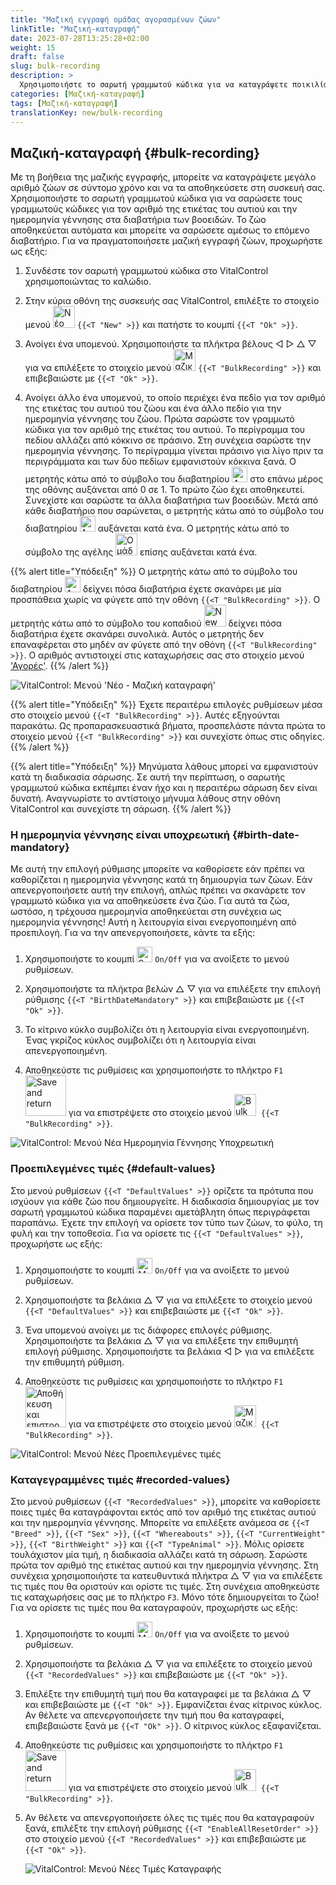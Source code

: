 ```yaml
---
title: "Μαζική εγγραφή ομάδας αγορασμένων ζώων"
linkTitle: "Μαζική-καταγραφή"
date: 2023-07-28T13:25:28+02:00
weight: 15
draft: false
slug: bulk-recording
description: >
  Χρησιμοποιήστε το σαρωτή γραμμωτού κώδικα για να καταγράψετε ποικιλία ζώων.
categories: [Μαζική-καταγραφή]
tags: [Μαζική-καταγραφή]
translationKey: new/bulk-recording
---
```

## Μαζική-καταγραφή {#bulk-recording}

Με τη βοήθεια της μαζικής εγγραφής, μπορείτε να καταγράψετε μεγάλο αριθμό ζώων σε σύντομο χρόνο και να τα αποθηκεύσετε στη συσκευή σας. Χρησιμοποιήστε το σαρωτή γραμμωτού κώδικα για να σαρώσετε τους γραμμωτούς κώδικες για τον αριθμό της ετικέτας του αυτιού και την ημερομηνία γέννησης στα διαβατήρια των βοοειδών. Το ζώο αποθηκεύεται αυτόματα και μπορείτε να σαρώσετε αμέσως το επόμενο διαβατήριο. Για να πραγματοποιήσετε μαζική εγγραφή ζώων, προχωρήστε ως εξής:

1. Συνδέστε τον σαρωτή γραμμωτού κώδικα στο VitalControl χρησιμοποιώντας το καλώδιο.

2. Στην κύρια οθόνη της συσκευής σας VitalControl, επιλέξτε το στοιχείο μενού <img src="/icons/main/new-animal.svg" width="35" align="bottom" alt="Νέο ζώο" /> `{{<T "New" >}}` και πατήστε το κουμπί `{{<T "Ok" >}}`.

3. Ανοίγει ένα υπομενού. Χρησιμοποιήστε τα πλήκτρα βέλους ◁ ▷ △ ▽ για να επιλέξετε το στοιχείο μενού <img src="/icons/main/barcode-scan.svg" width="35" align="bottom" alt="Μαζική καταγραφή" /> `{{<T "BulkRecording" >}}` και επιβεβαιώστε με `{{<T "Ok" >}}`.

4. Ανοίγει άλλο ένα υπομενού, το οποίο περιέχει ένα πεδίο για τον αριθμό της ετικέτας του αυτιού του ζώου και ένα άλλο πεδίο για την ημερομηνία γέννησης του ζώου. Πρώτα σαρώστε τον γραμμωτό κώδικα για τον αριθμό της ετικέτας του αυτιού. Το περίγραμμα του πεδίου αλλάζει από κόκκινο σε πράσινο. Στη συνέχεια σαρώστε την ημερομηνία γέννησης. Το περίγραμμα γίνεται πράσινο για λίγο πριν τα περιγράμματα και των δύο πεδίων εμφανιστούν κόκκινα ξανά. Ο μετρητής κάτω από το σύμβολο του διαβατηρίου <img src="/icons/header/animal-passports.svg" width="25" align="bottom" alt="Διαβατήρια ζώων" title="Διαβατήρια ζώων" /> στο επάνω μέρος της οθόνης αυξάνεται από 0 σε 1. Το πρώτο ζώο έχει αποθηκευτεί. Συνεχίστε και σαρώστε τα άλλα διαβατήρια των βοοειδών. Μετά από κάθε διαβατήριο που σαρώνεται, ο μετρητής κάτω από το σύμβολο του διαβατηρίου <img src="/icons/header/animal-passports.svg" width="25" align="bottom" alt="Διαβατήρια ζώων" title="Διαβατήρια ζώων" /> αυξάνεται κατά ένα. Ο μετρητής κάτω από το σύμβολο της αγέλης <img src="/icons/header/group.svg" width="35" align="bottom" alt="Ομάδα ζώων"  title="Ομάδα ζώων" /> επίσης αυξάνεται κατά ένα.

{{% alert title="Υπόδειξη" %}}
Ο μετρητής κάτω από το σύμβολο του διαβατηρίου <img src="/icons/header/animal-passports.svg" width="25" align="bottom" alt="Animal passports" title="Animal passports" /> δείχνει πόσα διαβατήρια έχετε σκανάρει με μία προσπάθεια χωρίς να φύγετε από την οθόνη `{{<T "BulkRecording" >}}`. Ο μετρητής κάτω από το σύμβολο του κοπαδιού <img src="/icons/header/group.svg" width="35" align="bottom" alt="New animal" /> δείχνει πόσα διαβατήρια έχετε σκανάρει συνολικά. Αυτός ο μετρητής δεν επαναφέρεται στο μηδέν αν φύγετε από την οθόνη `{{<T "BulkRecording" >}}`. Ο αριθμός αντιστοιχεί στις καταχωρήσεις σας στο στοιχείο μενού ['Αγορές'](../new-on-farm/purchased-animals/).
{{% /alert %}}

   ![VitalControl: Μενού 'Νέο - Μαζική καταγραφή'](../images/bulk-recording.png "Μαζική καταγραφή")

{{% alert title="Υπόδειξη" %}}
Έχετε περαιτέρω επιλογές ρυθμίσεων μέσα στο στοιχείο μενού `{{<T "BulkRecording" >}}`. Αυτές εξηγούνται παρακάτω. Ως προπαρασκευαστικά βήματα, προσπελάστε πάντα πρώτα το στοιχείο μενού `{{<T "BulkRecording" >}}` και συνεχίστε όπως στις οδηγίες.
{{% /alert %}}

{{% alert title="Υπόδειξη" %}}
Μηνύματα λάθους μπορεί να εμφανιστούν κατά τη διαδικασία σάρωσης. Σε αυτή την περίπτωση, ο σαρωτής γραμμωτού κώδικα εκπέμπει έναν ήχο και η περαιτέρω σάρωση δεν είναι δυνατή. Αναγνωρίστε το αντίστοιχο μήνυμα λάθους στην οθόνη VitalControl και συνεχίστε τη σάρωση.
{{% /alert %}}

### Η ημερομηνία γέννησης είναι υποχρεωτική {#birth-date-mandatory}

Με αυτή την επιλογή ρύθμισης μπορείτε να καθορίσετε εάν πρέπει να καθορίζεται η ημερομηνία γέννησης κατά τη δημιουργία των ζώων. Εάν απενεργοποιήσετε αυτή την επιλογή, απλώς πρέπει να σκανάρετε τον γραμμωτό κώδικα για να αποθηκεύσετε ένα ζώο. Για αυτά τα ζώα, ωστόσο, η τρέχουσα ημερομηνία αποθηκεύεται στη συνέχεια ως ημερομηνία γέννησης! Αυτή η λειτουργία είναι ενεργοποιημένη από προεπιλογή. Για να την απενεργοποιήσετε, κάντε τα εξής:

1. Χρησιμοποιήστε το κουμπί <img src="/icons/gear.svg" width="25" align="bottom" alt="Settings menu" /> `On/Off` για να ανοίξετε το μενού ρυθμίσεων.

2. Χρησιμοποιήστε τα πλήκτρα βελών △ ▽ για να επιλέξετε την επιλογή ρύθμισης `{{<T "BirthDateMandatory" >}}` και επιβεβαιώστε με `{{<T "Ok" >}}`.

3. Το κίτρινο κύκλο συμβολίζει ότι η λειτουργία είναι ενεργοποιημένη. Ένας γκρίζος κύκλος συμβολίζει ότι η λειτουργία είναι απενεργοποιημένη.

4. Αποθηκεύστε τις ρυθμίσεις και χρησιμοποιήστε το πλήκτρο `F1` &nbsp;<img src="/icons/footer/save_exit.svg" width="65" align="bottom" alt="Save and return" /> για να επιστρέψετε στο στοιχείο μενού <img src="/icons/main/barcode-scan.svg" width="35" align="bottom" alt="Bulk recording" />&nbsp; `{{<T "BulkRecording" >}}`.

![VitalControl: Μενού Νέα Ημερομηνία Γέννησης Υποχρεωτική](../images/birthdate.png "Ημερομηνία Γέννησης Υποχρεωτική")

### Προεπιλεγμένες τιμές {#default-values}

Στο μενού ρυθμίσεων `{{<T "DefaultValues" >}}` ορίζετε τα πρότυπα που ισχύουν για κάθε ζώο που δημιουργείτε. Η διαδικασία δημιουργίας με τον σαρωτή γραμμωτού κώδικα παραμένει αμετάβλητη όπως περιγράφεται παραπάνω. Έχετε την επιλογή να ορίσετε τον τύπο των ζώων, το φύλο, τη φυλή και την τοποθεσία. Για να ορίσετε τις `{{<T "DefaultValues" >}}`, προχωρήστε ως εξής:

1. Χρησιμοποιήστε το κουμπί <img src="/icons/gear.svg" width="25" align="bottom" alt="Μενού ρυθμίσεων" /> `On/Off` για να ανοίξετε το μενού ρυθμίσεων.

2. Χρησιμοποιήστε τα βελάκια △ ▽ για να επιλέξετε το στοιχείο μενού `{{<T "DefaultValues" >}}` και επιβεβαιώστε με `{{<T "Ok" >}}`.

3. Ένα υπομενού ανοίγει με τις διάφορες επιλογές ρύθμισης. Χρησιμοποιήστε τα βελάκια △ ▽ για να επιλέξετε την επιθυμητή επιλογή ρύθμισης. Χρησιμοποιήστε τα βελάκια ◁ ▷ για να επιλέξετε την επιθυμητή ρύθμιση.

4. Αποθηκεύστε τις ρυθμίσεις και χρησιμοποιήστε το πλήκτρο `F1`&nbsp;<img src="/icons/footer/save_exit.svg" width="65" align="bottom" alt="Αποθήκευση και επιστροφή" /> για να επιστρέψετε στο στοιχείο μενού <img src="/icons/main/barcode-scan.svg" width="35" align="bottom" alt="Μαζική καταγραφή" />&nbsp; `{{<T "BulkRecording" >}}`.

![VitalControl: Μενού Νέες Προεπιλεγμένες τιμές](../images/defaultvalues.png "Προεπιλεγμένες τιμές")

### Καταγεγραμμένες τιμές #recorded-values}

Στο μενού ρυθμίσεων `{{<T "RecordedValues" >}}`, μπορείτε να καθορίσετε ποιες τιμές θα καταγράφονται εκτός από τον αριθμό της ετικέτας αυτιού και την ημερομηνία γέννησης. Μπορείτε να επιλέξετε ανάμεσα σε `{{<T "Breed" >}}`, `{{<T "Sex" >}}`, `{{<T "Whereabouts" >}}`, `{{<T "CurrentWeight" >}}`, `{{<T "BirthWeight" >}}` και `{{<T "TypeAnimal" >}}`. Μόλις ορίσετε τουλάχιστον μία τιμή, η διαδικασία αλλάζει κατά τη σάρωση. Σαρώστε πρώτα τον αριθμό της ετικέτας αυτιού και την ημερομηνία γέννησης. Στη συνέχεια χρησιμοποιήστε τα κατευθυντικά πλήκτρα △ ▽ για να επιλέξετε τις τιμές που θα οριστούν και ορίστε τις τιμές. Στη συνέχεια αποθηκεύστε τις καταχωρήσεις σας με το πλήκτρο `F3`. Μόνο τότε δημιουργείται το ζώο! Για να ορίσετε τις τιμές που θα καταγραφούν, προχωρήστε ως εξής:

1. Χρησιμοποιήστε το κουμπί <img src="/icons/gear.svg" width="25" align="bottom" alt="Μενού ρυθμίσεων" /> `On/Off` για να ανοίξετε το μενού ρυθμίσεων.

2. Χρησιμοποιήστε τα βελάκια △ ▽ για να επιλέξετε το στοιχείο μενού `{{<T "RecordedValues" >}}` και επιβεβαιώστε με `{{<T "Ok" >}}`.

3. Επιλέξτε την επιθυμητή τιμή που θα καταγραφεί με τα βελάκια △ ▽ και επιβεβαιώστε με `{{<T "Ok" >}}`. Εμφανίζεται ένας κίτρινος κύκλος. Αν θέλετε να απενεργοποιήσετε την τιμή που θα καταγραφεί, επιβεβαιώστε ξανά με `{{<T "Ok" >}}`. Ο κίτρινος κύκλος εξαφανίζεται.

4. Αποθηκεύστε τις ρυθμίσεις και χρησιμοποιήστε το πλήκτρο `F1` &nbsp;<img src="/icons/footer/save_exit.svg" width="65" align="bottom" alt="Save and return" /> για να επιστρέψετε στο στοιχείο μενού <img src="/icons/main/barcode-scan.svg" width="35" align="bottom" alt="Bulk recording" />&nbsp; `{{<T "BulkRecording" >}}`.

5. Αν θέλετε να απενεργοποιήσετε όλες τις τιμές που θα καταγραφούν ξανά, επιλέξτε την επιλογή ρύθμισης `{{<T "EnableAllResetOrder" >}}` στο στοιχείο μενού `{{<T "RecordedValues" >}}` και επιβεβαιώστε με `{{<T "Ok" >}}`.

   ![VitalControl: Μενού Νέες Τιμές Καταγραφής](../images/recordvalues.png "Καταγραφή τιμών")
